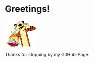 # Greetings!



<img src="kisspng-teaching-with-calvin-and-hobbes-exploring-calvin-a-calvin-and-hobbes-5abbcf44bfcee8.0080076015222577327857.png" width="20%" height="20%">

Thanks for stopping by my GitHub-Page. 
